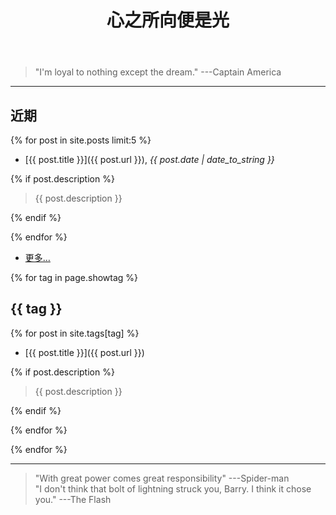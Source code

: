 ﻿---
layout: page
title: 心之所向便是光
showtag:
- 程序设计
---

> "I'm loyal to nothing except the dream."   ---Captain America  

---

## 近期

{% for post in site.posts limit:5 %}

- [{{ post.title }}]({{ post.url }}), *{{ post.date | date_to_string }}*

{% if post.description %}

  > {{ post.description }}

{% endif %}

{% endfor %}

- [更多…](/archive)

{% for tag in page.showtag %}

## {{ tag }}

{% for post in site.tags[tag] %}

- [{{ post.title }}]({{ post.url }})

{% if post.description %}

  > {{ post.description }}

{% endif %}

{% endfor %}

{% endfor %}

---

> "With great power comes great responsibility"   ---Spider-man  
> "I don't think that bolt of lightning struck you, Barry. I think it chose you." ---The Flash  
